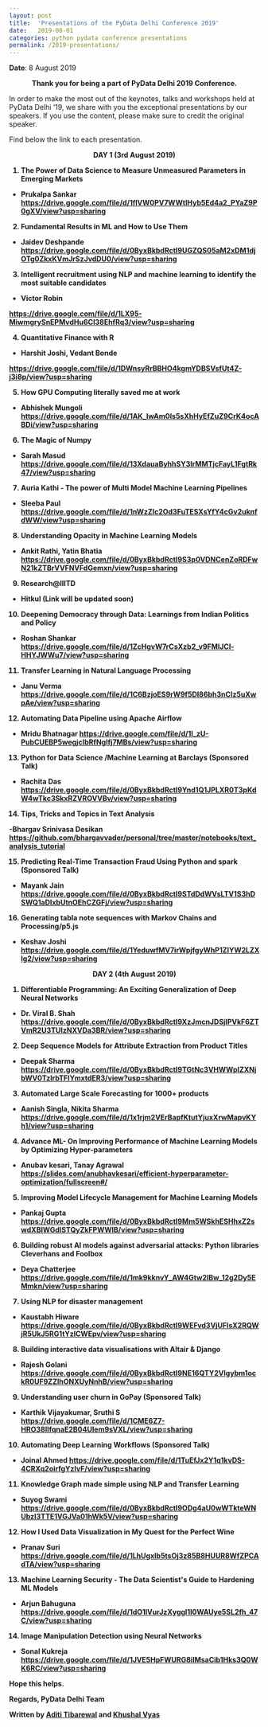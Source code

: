 ```yaml
---
layout: post
title:  'Presentations of the PyData Delhi Conference 2019'
date:   2019-08-01
categories: python pydata conference presentations
permalink: /2019-presentations/
---
```


**Date**: 8 August 2019

<p align =center>
<b> Thank you for being a part of PyData Delhi 2019 Conference.</b>

In order to make the most out of the keynotes, talks and workshops held at PyData Delhi ‘19, we share with you the exceptional presentations by our speakers.
If you use the content, please make sure to credit the original speaker.

Find below the link to each presentation.
</p>

<p align=center>
<b><strong> DAY 1 (3rd August 2019) </strong> <b> 
</p>

1. The Power of Data Science to Measure Unmeasured Parameters in Emerging Markets
- Prukalpa Sankar
https://drive.google.com/file/d/1flVW0PV7WWtIHyb5Ed4a2_PYaZ9P0gXV/view?usp=sharing

2. Fundamental Results in ML and How to Use Them                                 
- Jaidev Deshpande
https://drive.google.com/file/d/0ByxBkbdRctI9UGZQS05aM2xDM1djOTg0ZkxKVmJrSzJvdDU0/view?usp=sharing



3. Intelligent recruitment using NLP and machine learning to identify the most suitable candidates                                 
-  Victor Robin

https://drive.google.com/file/d/1LX95-MiwmgrySnEPMvdHu6Cl38EhfRq3/view?usp=sharing

4. Quantitative Finance with R                                 
- Harshit Joshi, Vedant Bonde

https://drive.google.com/file/d/1DWnsyRrBBHO4kgmYDBSVsfUt4Z-j3i8p/view?usp=sharing



5. How GPU Computing literally saved me at work                                 
- Abhishek Mungoli
https://drive.google.com/file/d/1AK_lwAm0ls5sXhHyEfZuZ9CrK4ocABDi/view?usp=sharing



6. The Magic of Numpy                                
- Sarah Masud
https://drive.google.com/file/d/13XdauaByhhSY3lrMMTjcFayL1FgtRk47/view?usp=sharing


7. Auria Kathi - The power of Multi Model Machine Learning Pipelines                                 
- Sleeba Paul
https://drive.google.com/file/d/1nWzZIc2Od3FuTESXsYfY4cGv2uknfdWW/view?usp=sharing



8. Understanding Opacity in Machine Learning Models                                 
- Ankit Rathi, Yatin Bhatia
https://drive.google.com/file/d/0ByxBkbdRctI9S3p0VDNCenZoRDFwN21kZTBrVVFNVFdGemxn/view?usp=sharing



9. Research@IIITD
- Hitkul
(Link will be updated soon)


10. Deepening Democracy through Data: Learnings from Indian Politics and Policy
- Roshan Shankar
https://drive.google.com/file/d/1ZcHgvW7rCsXzb2_v9FMlJCl-HHYJWWu7/view?usp=sharing



11. Transfer Learning in Natural Language Processing                                 
- Janu Verma
https://drive.google.com/file/d/1C6BzjoES9rW9f5Dl86bh3nClz5uXwpAe/view?usp=sharing



12. Automating Data Pipeline using Apache Airflow                                 
- Mridu Bhatnagar
https://drive.google.com/file/d/1I_zU-PubCUEBP5wegjcIbRfNglfj7MBs/view?usp=sharing



13. Python for Data Science /Machine Learning at Barclays (Sponsored Talk)
- Rachita Das
https://drive.google.com/file/d/0ByxBkbdRctI9Ynd1Q1JPLXR0T3pKdW4wTkc3SkxRZVROVVBv/view?usp=sharing



14. Tips, Tricks and Topics in Text Analysis

-Bhargav Srinivasa Desikan
https://github.com/bhargavvader/personal/tree/master/notebooks/text_analysis_tutorial



15. Predicting Real-Time Transaction Fraud Using Python and spark (Sponsored Talk)                                 
- Mayank Jain
https://drive.google.com/file/d/0ByxBkbdRctI9STdDdWVsLTV1S3hDSWQ1aDIxbUtnOEhCZGFj/view?usp=sharing



16. Generating tabla note sequences with Markov Chains and Processing/p5.js                                 
- Keshav Joshi
https://drive.google.com/file/d/1YeduwfMV7irWpjfgyWhP1ZIYW2LZXlg2/view?usp=sharing


<p align=center>
<b> <strong> DAY 2 (4th August 2019) </strong> </b>  
</p> 

1. Differentiable Programming: An Exciting Generalization of Deep Neural Networks

- Dr. Viral B. Shah
https://drive.google.com/file/d/0ByxBkbdRctI9XzJmcnJDSjlPVkF6ZTVmR2U3TUIzNXVDa3BR/view?usp=sharing

2. Deep Sequence Models for Attribute Extraction from Product Titles                                 
- Deepak Sharma
https://drive.google.com/file/d/0ByxBkbdRctI9TGtNc3VHWWpIZXNjbWV0TzlrbTFIYmxtdER3/view?usp=sharing

3. Automated Large Scale Forecasting for 1000+ products                    

- Aanish Singla, Nikita Sharma
https://drive.google.com/file/d/1x1rjm2VErBapfKtutYjuxXrwMapvKYh1/view?usp=sharing

4. Advance ML- On Improving Performance of Machine Learning Models by Optimizing Hyper-parameters                                 
- Anubav kesari, Tanay Agrawal
https://slides.com/anubhavkesari/efficient-hyperparameter-optimization/fullscreen#/

5. Improving Model Lifecycle Management for Machine Learning Models                                 
- Pankaj Gupta
https://drive.google.com/file/d/0ByxBkbdRctI9Mm5WSkhESHhxZ2swdXBlWGdISTQyZkFPWWlB/view?usp=sharing

6. Building robust AI models against adversarial attacks: Python libraries Cleverhans and Foolbox                                 
- Deya Chatterjee
https://drive.google.com/file/d/1mk9kknvY_AW4Gtw2lBw_12g2Dy5EMmkn/view?usp=sharing

7. Using NLP for disaster management                                 
- Kaustabh Hiware
https://drive.google.com/file/d/0ByxBkbdRctI9WEFvd3VjUFlsX2RQWjR5UkJ5RG1tYzlCWEpv/view?usp=sharing

8. Building interactive data visualisations with Altair & Django                                 
- Rajesh Golani
https://drive.google.com/file/d/0ByxBkbdRctI9NE16QTY2Vlgybm1ockR0UF9ZZlhONXUyNnhB/view?usp=sharing

9. Understanding user churn in GoPay (Sponsored Talk)                     

- Karthik Vijayakumar, Sruthi S
https://drive.google.com/file/d/1CME6Z7-HRO38IIfqnaE2B04UIem9sVXL/view?usp=sharing

10. Automating Deep Learning Workflows (Sponsored Talk)

- Joinal Ahmed
https://drive.google.com/file/d/1TuEfJx2Y1q1kvDS-4CRXq2oirfgYzlvF/view?usp=sharing

11. Knowledge Graph made simple using NLP and Transfer Learning                                 
- Suyog Swami
https://drive.google.com/file/d/0ByxBkbdRctI9ODg4aU0wWTkteWNUbzI3TTE1VGJVa01hWk5V/view?usp=sharing

12. How I Used Data Visualization in My Quest for the Perfect Wine                                 
- Pranav Suri
https://drive.google.com/file/d/1LhUgxlb5tsOj3z85B8HUUR8WfZPCAdTA/view?usp=sharing

13. Machine Learning Security - The Data Scientist's Guide to Hardening ML Models                                 
- Arjun Bahuguna
https://drive.google.com/file/d/1dO1lVurJzXyggl1l0WAUye5SL2fh_47C/view?usp=sharing

14. Image Manipulation Detection using Neural Networks                                 
- Sonal Kukreja
https://drive.google.com/file/d/1JVE5HpFWURG8ilMsaCib1Hks3Q0WK6RC/view?usp=sharing

Hope this helps. 

Regards,
PyData Delhi Team

Written by [**Aditi Tibarewal**](https://www.linkedin.com/in/aditi-tibarewal-8b8961188) and [**Khushal Vyas**](https://www.linkedin.com/in/khushal-vyas)